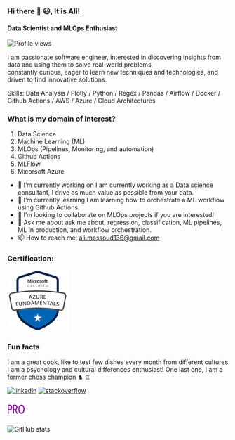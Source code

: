### Hi there 👋 😃, It is Ali!
#### Data Scientist and MLOps Enthusiast  
![Profile views](https://gpvc.arturio.dev/AliMassoud)  

I am passionate software engineer, interested in discovering insights from data and using them to solve real-world problems,  
constantly curious, eager to learn new techniques and technologies, and driven to find innovative solutions.

Skills: Data Analysis / Plotly / Python / Regex / Pandas / Airflow / Docker / Github Actions / AWS / Azure / Cloud Architectures

### What is my domain of interest?
1. Data Science
2. Machine Learning (ML)
3. MLOps (Pipelines, Monitoring, and automation)
4. Github Actions
5. MLFlow
6. Micorsoft Azure

- 🔭 I’m currently working on I am currently working as a Data science consultant, I drive as much value as possible from your data. 
- 🌱 I’m currently learning I am learning how to orchestrate a ML workflow using Github Actions. 
- 👯 I’m looking to collaborate on MLOps projects if you are interested! 
- 💬 Ask me about  ask me about, regression, classification, ML pipelines, ML in production, and workflow orchestration. 
- 📫 How to reach me: ali.massoud136@gmail.com 

### Certification:

![Design and Development](https://github.com/AliMassoud/AliMassoud/blob/main/azure-fundamentals-Ali%20Massoud.png) 

### Fun facts
I am a great cook, like to test few dishes every month from different cultures  
I am a psychology and cultural differences enthusiast!
One last one, I am a former chess champion ♞ ♖

[<img src='https://cdn.jsdelivr.net/npm/simple-icons@3.0.1/icons/linkedin.svg' alt='linkedin' height='40'>](https://www.linkedin.com/in/https://www.linkedin.com/in/ali-massoud//)  [<img src='https://cdn.jsdelivr.net/npm/simple-icons@3.0.1/icons/stackoverflow.svg' alt='stackoverflow' height='40'>](https://stackoverflow.com/users/https://stackoverflow.com/users/15540632/ali-massoud)  

<a href='https://github.com/pricing'><img src='https://raw.githubusercontent.com/acervenky/animated-github-badges/master/assets/pro.gif' width='40' height='40'></a> 

![GitHub stats](https://github-readme-stats.vercel.app/api?username=AliMassoud&show_icons=true&count_private=true)  
